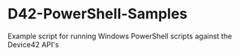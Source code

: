# D42-PowerShell-Samples
Example script for running Windows PowerShell scripts against the Device42 API's
